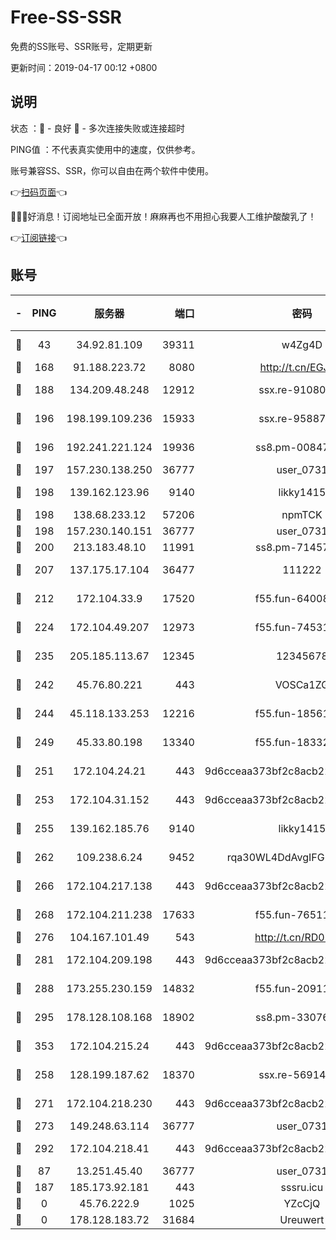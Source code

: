 # Free-SS-SSR

免费的SS账号、SSR账号，定期更新

更新时间：2019-04-17 00:12 +0800

## 说明

状态     ：🙂 - 良好 🙁 - 多次连接失败或连接超时

PING值   ：不代表真实使用中的速度，仅供参考。

账号兼容SS、SSR，你可以自由在两个软件中使用。

👉[扫码页面](https://liesauer.github.io/Free-SS-SSR/)👈

🎉🎉🎉好消息！订阅地址已全面开放！麻麻再也不用担心我要人工维护酸酸乳了！

👉[订阅链接](https://www.liesauer.net/yogurt/subscribe?ACCESS_TOKEN=DAYxR3mMaZAsaqUb)👈

## 账号

|-|PING|服务器|端口|密码|加密方式|区域|
|:----:|:----:|:-----:|-----:|:----:|:----:|:----:|
|🙂|43|34.92.81.109|39311|w4Zg4D|chacha20-ietf|US|
|🙂|168|91.188.223.72|8080|http://t.cn/EGJIyrl|rc4-md5|RU|
|🙂|188|134.209.48.248|12912|ssx.re-91080616|aes-256-cfb|US|
|🙂|196|198.199.109.236|15933|ssx.re-95887185|aes-256-cfb|US|
|🙂|196|192.241.221.124|19936|ss8.pm-00847674|aes-256-cfb|US|
|🙂|197|157.230.138.250|36777|user_0731|chacha20|US|
|🙂|198|139.162.123.96|9140|likky1415|aes-256-cfb|JP|
|🙂|198|138.68.233.12|57206|npmTCK|rc4-md5|US|
|🙂|198|157.230.140.151|36777|user_0731|chacha20|US|
|🙂|200|213.183.48.10|11991|ss8.pm-71457072|rc4-md5|RU|
|🙂|207|137.175.17.104|36477|111222|aes-256-cfb|US|
|🙂|212|172.104.33.9|17520|f55.fun-64008519|aes-256-cfb|SG|
|🙂|224|172.104.49.207|12973|f55.fun-74531550|aes-256-cfb|SG|
|🙂|235|205.185.113.67|12345|12345678|aes-256-cfb|US|
|🙂|242|45.76.80.221|443|VOSCa1ZG|aes-256-cfb|DE|
|🙂|244|45.118.133.253|12216|f55.fun-18561678|aes-256-cfb|SG|
|🙂|249|45.33.80.198|13340|f55.fun-18332298|aes-256-cfb|US|
|🙂|251|172.104.24.21|443|9d6cceaa373bf2c8acb22e60b6a58be6|aes-256-cfb|US|
|🙂|253|172.104.31.152|443|9d6cceaa373bf2c8acb22e60b6a58be6|aes-256-cfb|US|
|🙂|255|139.162.185.76|9140|likky1415|aes-256-cfb|DE|
|🙂|262|109.238.6.24|9452|rqa30WL4DdAvgIFG6Fs3znzTa|aes-256-cfb|FR|
|🙂|266|172.104.217.138|443|9d6cceaa373bf2c8acb22e60b6a58be6|aes-256-cfb|US|
|🙂|268|172.104.211.238|17633|f55.fun-76511105|aes-256-cfb|US|
|🙂|276|104.167.101.49|543|http://t.cn/RD0D7sx|rc4-md5|CA|
|🙂|281|172.104.209.198|443|9d6cceaa373bf2c8acb22e60b6a58be6|aes-256-cfb|US|
|🙂|288|173.255.230.159|14832|f55.fun-20911202|aes-256-cfb|US|
|🙂|295|178.128.108.168|18902|ss8.pm-33076243|aes-256-cfb|SG|
|🙂|353|172.104.215.24|443|9d6cceaa373bf2c8acb22e60b6a58be6|aes-256-cfb|US|
|🙂|258|128.199.187.62|18370|ssx.re-56914452|aes-256-cfb|SG|
|🙂|271|172.104.218.230|443|9d6cceaa373bf2c8acb22e60b6a58be6|aes-256-cfb|US|
|🙂|273|149.248.63.114|36777|user_0731|chacha20|CA|
|🙂|292|172.104.218.41|443|9d6cceaa373bf2c8acb22e60b6a58be6|aes-256-cfb|US|
|🙁|87|13.251.45.40|36777|user_0731|chacha20|SG|
|🙁|187|185.173.92.181|443|sssru.icu|rc4-md5|RU|
|🙁|0|45.76.222.9|1025|YZcCjQ|rc4-md5|JP|
|🙁|0|178.128.183.72|31684|Ureuwert|chacha20|US|
